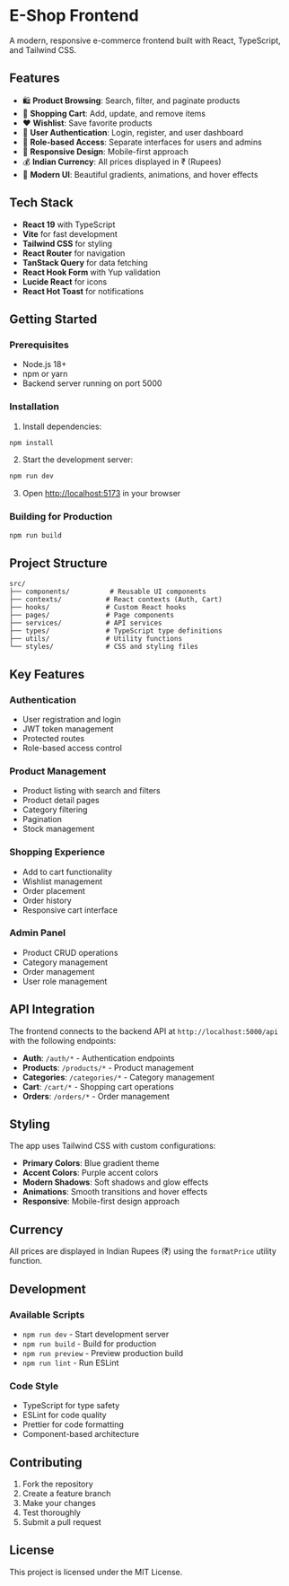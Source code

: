 # E-Shop Frontend

A modern, responsive e-commerce frontend built with React, TypeScript, and Tailwind CSS.

## Features

- 🛍️ **Product Browsing**: Search, filter, and paginate products
- 🛒 **Shopping Cart**: Add, update, and remove items
- ❤️ **Wishlist**: Save favorite products
- 👤 **User Authentication**: Login, register, and user dashboard
- 🔐 **Role-based Access**: Separate interfaces for users and admins
- 📱 **Responsive Design**: Mobile-first approach
- 💰 **Indian Currency**: All prices displayed in ₹ (Rupees)
- 🎨 **Modern UI**: Beautiful gradients, animations, and hover effects

## Tech Stack

- **React 19** with TypeScript
- **Vite** for fast development
- **Tailwind CSS** for styling
- **React Router** for navigation
- **TanStack Query** for data fetching
- **React Hook Form** with Yup validation
- **Lucide React** for icons
- **React Hot Toast** for notifications

## Getting Started

### Prerequisites

- Node.js 18+ 
- npm or yarn
- Backend server running on port 5000

### Installation

1. Install dependencies:
```bash
npm install
```

2. Start the development server:
```bash
npm run dev
```

3. Open [http://localhost:5173](http://localhost:5173) in your browser

### Building for Production

```bash
npm run build
```

## Project Structure

```
src/
├── components/          # Reusable UI components
├── contexts/           # React contexts (Auth, Cart)
├── hooks/              # Custom React hooks
├── pages/              # Page components
├── services/           # API services
├── types/              # TypeScript type definitions
├── utils/              # Utility functions
└── styles/             # CSS and styling files
```

## Key Features

### Authentication
- User registration and login
- JWT token management
- Protected routes
- Role-based access control

### Product Management
- Product listing with search and filters
- Product detail pages
- Category filtering
- Pagination
- Stock management

### Shopping Experience
- Add to cart functionality
- Wishlist management
- Order placement
- Order history
- Responsive cart interface

### Admin Panel
- Product CRUD operations
- Category management
- Order management
- User role management

## API Integration

The frontend connects to the backend API at `http://localhost:5000/api` with the following endpoints:

- **Auth**: `/auth/*` - Authentication endpoints
- **Products**: `/products/*` - Product management
- **Categories**: `/categories/*` - Category management
- **Cart**: `/cart/*` - Shopping cart operations
- **Orders**: `/orders/*` - Order management

## Styling

The app uses Tailwind CSS with custom configurations:

- **Primary Colors**: Blue gradient theme
- **Accent Colors**: Purple accent colors
- **Modern Shadows**: Soft shadows and glow effects
- **Animations**: Smooth transitions and hover effects
- **Responsive**: Mobile-first design approach

## Currency

All prices are displayed in Indian Rupees (₹) using the `formatPrice` utility function.

## Development

### Available Scripts

- `npm run dev` - Start development server
- `npm run build` - Build for production
- `npm run preview` - Preview production build
- `npm run lint` - Run ESLint

### Code Style

- TypeScript for type safety
- ESLint for code quality
- Prettier for code formatting
- Component-based architecture

## Contributing

1. Fork the repository
2. Create a feature branch
3. Make your changes
4. Test thoroughly
5. Submit a pull request

## License

This project is licensed under the MIT License.